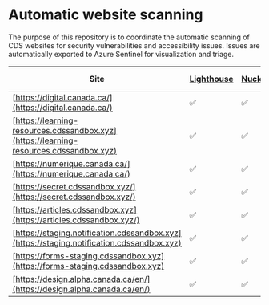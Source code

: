 # Automatic website scanning

The purpose of this repository is to coordinate the automatic scanning of CDS websites for security vulnerabilities and accessibility issues. Issues are automatically exported to Azure Sentinel for visualization and triage.


| Site | [Lighthouse](https://github.com/treosh/lighthouse-ci-action) | [Nuclei](https://github.com/projectdiscovery/nuclei-action) | [OSWASP-Zap](https://github.com/zaproxy/action-full-scan) |
|---|---|---|---|
|[https://digital.canada.ca/](https://digital.canada.ca/)|✅|✅|⭕️|
|[https://learning-resources.cdssandbox.xyz](https://learning-resources.cdssandbox.xyz)|✅|✅|✅|
|[https://numerique.canada.ca/](https://numerique.canada.ca/)|✅|✅|⭕️|
|[https://secret.cdssandbox.xyz/](https://secret.cdssandbox.xyz/)|✅|✅|✅|
|[https://articles.cdssandbox.xyz](https://articles.cdssandbox.xyz/)|✅|✅|⭕️|
|[https://staging.notification.cdssandbox.xyz](https://staging.notification.cdssandbox.xyz)|✅|✅|⭕️|
|[https://forms-staging.cdssandbox.xyz](https://forms-staging.cdssandbox.xyz)|✅|✅|⭕️|
|[https://design.alpha.canada.ca/en/](https://design.alpha.canada.ca/en/)|✅|✅|⭕️|